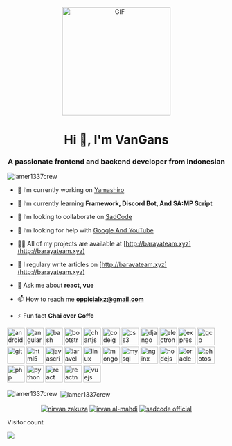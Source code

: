 <div align="center">
<img align="center" alt="GIF" height="250px" src="https://media.giphy.com/media/du3J3cXyzhj75IOgvA/giphy.gif" /></div>
<h1 align="center">Hi 👋, I'm VanGans</h1>
<h3 align="center">A passionate frontend and backend developer from Indonesian</h3>

<p align="left"> <img src="https://komarev.com/ghpvc/?username=lamer1337crew" alt="lamer1337crew" /> </p>

- 🔭 I’m currently working on [Yamashiro](https://github.com/Lamer1337Crew/Yamashiro)

- 🌱 I’m currently learning **Framework, Discord Bot, And SA:MP Script**

- 👯 I’m looking to collaborate on [SadCode](https://github.com/sadcode-org)

- 🤝 I’m looking for help with [Google And YouTube](https://google.com)

- 👨‍💻 All of my projects are available at [http://barayateam.xyz](http://barayateam.xyz)

- 📝 I regulary write articles on [http://barayateam.xyz](http://barayateam.xyz)

- 💬 Ask me about **react, vue**

- 📫 How to reach me **oppicialxz@gmail.com**

- ⚡ Fun fact **Chai over Coffe**

<p align="left"><img src="https://devicons.github.io/devicon/devicon.git/icons/android/android-original-wordmark.svg" alt="android" width="40" height="40"/> <img src="https://devicons.github.io/devicon/devicon.git/icons/angularjs/angularjs-original.svg" alt="angularjs" width="40" height="40"/> <img src="https://www.vectorlogo.zone/logos/gnu_bash/gnu_bash-icon.svg" alt="bash" width="40" height="40"/> <img src="https://devicons.github.io/devicon/devicon.git/icons/bootstrap/bootstrap-plain.svg" alt="bootstrap" width="40" height="40"/> <img src="https://www.chartjs.org/media/logo-title.svg" alt="chartjs" width="40" height="40"/> <img src="https://cdn.worldvectorlogo.com/logos/codeigniter.svg" alt="codeigniter" width="40" height="40"/> <img src="https://devicons.github.io/devicon/devicon.git/icons/css3/css3-original-wordmark.svg" alt="css3" width="40" height="40"/> <img src="https://devicons.github.io/devicon/devicon.git/icons/django/django-original.svg" alt="django" width="40" height="40"/> <img src="https://devicons.github.io/devicon/devicon.git/icons/electron/electron-original.svg" alt="electron" width="40" height="40"/> <img src="https://devicons.github.io/devicon/devicon.git/icons/express/express-original-wordmark.svg" alt="express" width="40" height="40"/> <img src="https://www.vectorlogo.zone/logos/google_cloud/google_cloud-icon.svg" alt="gcp" width="40" height="40"/> <img src="https://www.vectorlogo.zone/logos/git-scm/git-scm-icon.svg" alt="git" width="40" height="40"/> <img src="https://devicons.github.io/devicon/devicon.git/icons/html5/html5-original-wordmark.svg" alt="html5" width="40" height="40"/> <img src="https://devicons.github.io/devicon/devicon.git/icons/javascript/javascript-original.svg" alt="javascript" width="40" height="40"/> <img src="https://devicons.github.io/devicon/devicon.git/icons/laravel/laravel-plain-wordmark.svg" alt="laravel" width="40" height="40"/> <img src="https://devicons.github.io/devicon/devicon.git/icons/linux/linux-original.svg" alt="linux" width="40" height="40"/> <img src="https://devicons.github.io/devicon/devicon.git/icons/mongodb/mongodb-original-wordmark.svg" alt="mongodb" width="40" height="40"/> <img src="https://devicons.github.io/devicon/devicon.git/icons/mysql/mysql-original-wordmark.svg" alt="mysql" width="40" height="40"/> <img src="https://devicons.github.io/devicon/devicon.git/icons/nginx/nginx-original.svg" alt="nginx" width="40" height="40"/> <img src="https://devicons.github.io/devicon/devicon.git/icons/nodejs/nodejs-original-wordmark.svg" alt="nodejs" width="40" height="40"/> <img src="https://devicons.github.io/devicon/devicon.git/icons/oracle/oracle-original.svg" alt="oracle" width="40" height="40"/> <img src="https://devicons.github.io/devicon/devicon.git/icons/photoshop/photoshop-plain.svg" alt="photoshop" width="40" height="40"/> <img src="https://devicons.github.io/devicon/devicon.git/icons/php/php-original.svg" alt="php" width="40" height="40"/> <img src="https://devicons.github.io/devicon/devicon.git/icons/python/python-original.svg" alt="python" width="40" height="40"/> <img src="https://devicons.github.io/devicon/devicon.git/icons/react/react-original-wordmark.svg" alt="react" width="40" height="40"/> <img src="https://reactnative.dev/img/header_logo.svg" alt="reactnative" width="40" height="40"/> <img src="https://devicons.github.io/devicon/devicon.git/icons/vuejs/vuejs-original-wordmark.svg" alt="vuejs" width="40" height="40"/></p><p><img align="left" src="https://github-readme-stats.vercel.app/api/top-langs/?username=lamer1337crew&layout=compact&hide=html" alt="lamer1337crew" /></p>

<p>&nbsp;<img align="center" src="https://github-readme-stats.vercel.app/api?username=lamer1337crew&show_icons=true" alt="lamer1337crew" /></p>

<p align="center">
<a href="https://fb.com/nirvan zakuza" target="blank"><img align="center" src="https://img.shields.io/badge/facebook-%231877F2.svg?&style=for-the-badge&logo=facebook&logoColor=white" alt="nirvan zakuza"/></a>
<a href="https://instagram.com/irvan al-mahdi" target="blank"><img align="center" src="https://img.shields.io/badge/instagram-%23E4405F.svg?&style=for-the-badge&logo=instagram&logoColor=white" alt="irvan al-mahdi"/></a>
<a href="https://www.youtube.com/c/sadcode official" target="blank"><img align="center" src="https://img.shields.io/badge/youtube-%23FF0000.svg?&style=for-the-badge&logo=youtube&logoColor=white" alt="sadcode official"/></a>
</p>
<p align="center"> 

  Visitor count<br>

  <img src="https://profile-counter.glitch.me/Lamer1337Crew/count.svg" />

</p
